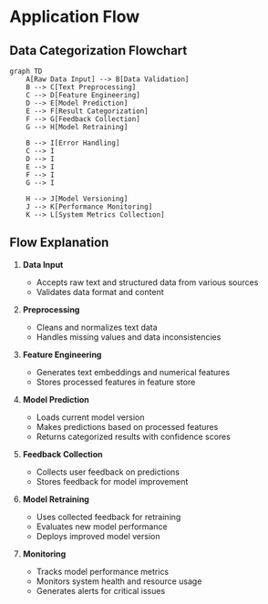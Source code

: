 # Application Flow

## Data Categorization Flowchart

```mermaid
graph TD
    A[Raw Data Input] --> B[Data Validation]
    B --> C[Text Preprocessing]
    C --> D[Feature Engineering]
    D --> E[Model Prediction]
    E --> F[Result Categorization]
    F --> G[Feedback Collection]
    G --> H[Model Retraining]
    
    B --> I[Error Handling]
    C --> I
    D --> I
    E --> I
    F --> I
    G --> I
    
    H --> J[Model Versioning]
    J --> K[Performance Monitoring]
    K --> L[System Metrics Collection]
```

## Flow Explanation

1. **Data Input**
   - Accepts raw text and structured data from various sources
   - Validates data format and content

2. **Preprocessing**
   - Cleans and normalizes text data
   - Handles missing values and data inconsistencies

3. **Feature Engineering**
   - Generates text embeddings and numerical features
   - Stores processed features in feature store

4. **Model Prediction**
   - Loads current model version
   - Makes predictions based on processed features
   - Returns categorized results with confidence scores

5. **Feedback Collection**
   - Collects user feedback on predictions
   - Stores feedback for model improvement

6. **Model Retraining**
   - Uses collected feedback for retraining
   - Evaluates new model performance
   - Deploys improved model version

7. **Monitoring**
   - Tracks model performance metrics
   - Monitors system health and resource usage
   - Generates alerts for critical issues